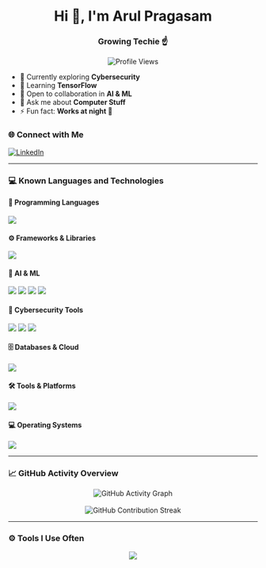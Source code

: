<h1 align="center">Hi 👋, I'm Arul Pragasam</h1>
<h3 align="center">Growing Techie ☝️</h3>

<p align="center">
  <img src="https://komarev.com/ghpvc/?username=arulpragasam99&label=Profile+Views&color=blueviolet&style=flat-square" alt="Profile Views"/>
</p>

- 🔭 Currently exploring **Cybersecurity**  
- 🌱 Learning **TensorFlow**  
- 🤝 Open to collaboration in **AI & ML**  
- 💬 Ask me about **Computer Stuff**  
- ⚡ Fun fact: **Works at night 🦇**

### 🌐 Connect with Me

[![LinkedIn](https://img.shields.io/badge/LinkedIn-0077B5?style=flat-square&logo=linkedin&logoColor=white)](https://www.linkedin.com/in/arul-pragasam99)

---

### 💻 Known Languages and Technologies

#### 🧠 Programming Languages
<p>
  <img src="https://skillicons.dev/icons?i=python,java,js,c,dart,ts,html,css,sql" />
</p>

#### ⚙️ Frameworks & Libraries
<p>
  <img src="https://skillicons.dev/icons?i=react,tailwind,flutter,nodejs,express,firebase,dash" />
</p>

#### 🧠 AI & ML
<p>
  <img src="https://skillicons.dev/icons?i=tensorflow" />
  <img src="https://img.shields.io/badge/NLTK-green?style=flat-square" />
  <img src="https://img.shields.io/badge/Scikit--learn-F7931E?style=flat-square&logo=scikit-learn&logoColor=white" />
  <img src="https://img.shields.io/badge/HuggingFace-Transformers-yellow?style=flat-square&logo=HuggingFace&logoColor=black" />
</p>

#### 🔐 Cybersecurity Tools
<p>
  <img src="https://img.shields.io/badge/Wireshark-0078D7?style=flat-square&logo=Wireshark&logoColor=white" />
  <img src="https://img.shields.io/badge/Metasploit-005F87?style=flat-square&logo=metasploit&logoColor=white" />
  <img src="https://img.shields.io/badge/Burp_Suite-ff6600?style=flat-square&logo=burpsuite&logoColor=white" />
</p>

#### 🗄️ Databases & Cloud
<p>
  <img src="https://skillicons.dev/icons?i=mysql,sqlite,firebase,gcp,aws" />
</p>

#### 🛠️ Tools & Platforms
<p>
  <img src="https://skillicons.dev/icons?i=git,github,postman,androidstudio,figma,photoshop" />
</p>

#### 💻 Operating Systems
<p>
  <img src="https://skillicons.dev/icons?i=windows,linux" />
</p>

---

### 📈 GitHub Activity Overview

<p align="center">
  <img src="https://github-readme-activity-graph.cyclic.app/graph?username=arulpragasam99&theme=radical&hide_border=true" alt="GitHub Activity Graph"/>
  <br><br>
  <img src="https://github-readme-streak-stats.herokuapp.com?user=arulpragasam99&theme=radical&hide_border=true" alt="GitHub Contribution Streak"/>
</p>

---

### ⚙️ Tools I Use Often

<p align="center">
  <img src="https://skillicons.dev/icons?i=python,java,js,react,tailwind,figma,html,css,linux,firebase,flutter,dart,sqlite,mysql,git,github,postman,photoshop,androidstudio" />
</p>
